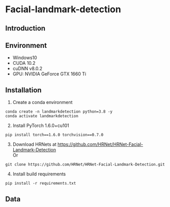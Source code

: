 # Facial-landmark-detection
## Introduction

## Environment
* Windows10
* CUDA 10.2
* cuDNN v8.0.2
* GPU: NVIDIA GeForce GTX 1660 Ti

## Installation
1. Create a conda environment
```
conda create -n landmarkdetection python=3.8 -y
conda activate landmarkdetection
```
2. Install PyTorch 1.6.0+cu101
```
pip install torch==1.6.0 torchvision==0.7.0
```
3. Download HRNets at <https://github.com/HRNet/HRNet-Facial-Landmark-Detection>  
Or
```
git clone https://github.com/HRNet/HRNet-Facial-Landmark-Detection.git
```
4. Install build requirements
```
pip install -r requirements.txt
```
## Data
